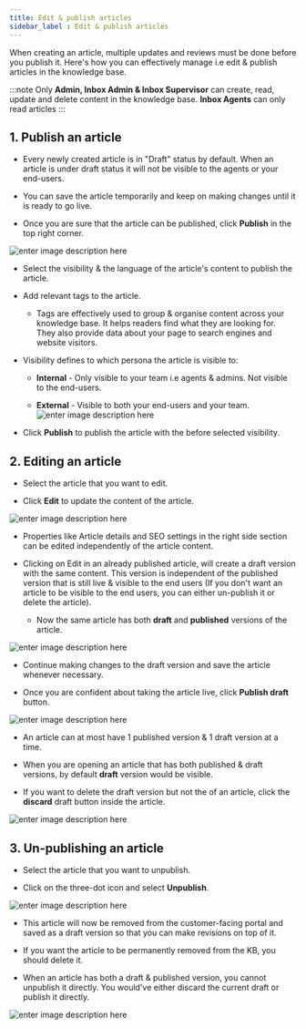 ```yaml
---
title: Edit & publish articles
sidebar_label : Edit & publish articles
---
```


When creating an article, multiple updates and reviews must be done before you publish it. Here's how you can effectively manage i.e edit & publish articles in the knowledge base.

:::note
Only **Admin, Inbox Admin & Inbox Supervisor** can create, read, update and delete content in the knowledge base. 
**Inbox Agents** can only read articles
:::
  
## 1. Publish an article

- Every newly created article is in "Draft" status by default. When an article is under draft status it will not be visible to the agents or your end-users.

- You can save the article temporarily and keep on making changes until it is ready to go live.

- Once you are sure that the article can be published, click **Publish** in the top right corner.

![enter image description here](https://cdn.yellowmessenger.com/hupmSFMOpSwM1664166966210.png)

- Select the visibility & the language of the article's content to publish the article.

- Add relevant tags to the article.

	- Tags are effectively used to group & organise content across your knowledge base. It helps readers find what they are looking for. They also provide data about your page to search engines and website visitors.

- Visibility defines to which persona the article is visible to:

	- **Internal** - Only visible to your team i.e agents & admins. Not visible to the end-users.

	- **External** - Visible to both your end-users and your team.
![enter image description here](https://cdn.yellowmessenger.com/F27iaSqpVZOL1664166999670.png)
- Click **Publish** to publish the article with the before selected visibility.

## 2. Editing an article

- Select the article that you want to edit.

- Click **Edit** to update the content of the article.

![enter image description here](https://cdn.yellowmessenger.com/hYwFBL98R4Ad1664167026505.png)

- Properties like Article details and SEO settings in the right side section can be edited independently of the article content.

- Clicking on Edit in an already published article, will create a draft version with the same content. This version is independent of the published version that is still live & visible to the end users (If you don't want an article to be visible to the end users, you can either un-publish it or delete the article).

	- Now the same article has both **draft** and **published** versions of the article.

![enter image description here](https://cdn.yellowmessenger.com/U8RsolxjYEyL1664172310672.jpg)

- Continue making changes to the draft version and save the article whenever necessary.

- Once you are confident about taking the article live, click **Publish draft** button.

![enter image description here](https://cdn.yellowmessenger.com/H4BthLeNU46f1664167074454.png)

- An article can at most have 1 published version & 1 draft version at a time.

- When you are opening an article that has both published & draft versions, by default **draft** version would be visible.

- If you want to delete the draft version but not the of an article, click the **discard** draft button inside the article.

![enter image description here](https://cdn.yellowmessenger.com/zzD3zAB0VHTA1664167109591.png)

## 3. Un-publishing an article

- Select the article that you want to unpublish.

- Click on the three-dot icon and select **Unpublish**.

![enter image description here](https://cdn.yellowmessenger.com/T02zL8if6aZ71664166821218.png)

- This article will now be removed from the customer-facing portal and saved as a draft version so that you can make revisions on top of it.

- If you want the article to be permanently removed from the KB, you should delete it.

- When an article has both a draft & published version, you cannot unpublish it directly. You would've either discard the current draft or publish it directly.

![enter image description here](https://cdn.yellowmessenger.com/q9zKWkpCPDdE1664166781894.png)